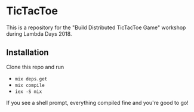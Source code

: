 # TicTacToe

This is a repository for the "Build Distributed TicTacToe Game" workshop
during Lambda Days 2018.

## Installation

Clone this repo and run

* `mix deps.get`
* `mix compile`
* `iex -S mix`

If you see a shell prompt, everything compiled fine and you're good to go!
